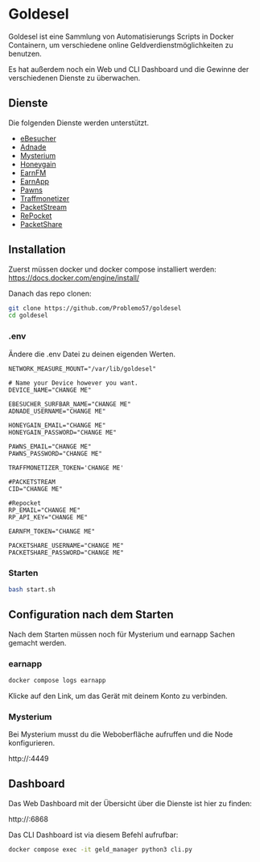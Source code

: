 # Goldesel

Goldesel ist eine Sammlung von Automatisierungs Scripts in Docker Containern,
um verschiedene online Geldverdienstmöglichkeiten zu benutzen.

Es hat außerdem noch ein Web und CLI Dashboard und die Gewinne der verschiedenen Dienste zu überwachen.


## Dienste
Die folgenden Dienste werden unterstützt.

 - [eBesucher](https://www.ebesucher.de/?ref=Problemo1)
 - [Adnade](https://adnade.net/?ref=problemo)
 - [Mysterium](https://mystnodes.co/?referral_code=c33FxuedB3KczaVmOcUIKk79K2Er0rIvJRW9qXgg)
 - [Honeygain](https://r.honeygain.me/PROBLB3084)
 - [EarnFM](https://earn.fm/ref/JANEOHPV)
 - [EarnApp](https://earnapp.com/i/FM4GqAK9)
 - [Pawns](https://pawns.app/?r=14966712)
 - [Traffmonetizer](https://traffmonetizer.com/?aff=1369505)
 - [PacketStream](https://packetstream.io/?psr=5cAF)
 - [RePocket](https://link.repocket.com/Cn55)
 - [PacketShare](https://www.packetshare.io/?code=06E2D47A46481CEA)


## Installation
Zuerst müssen docker und docker compose installiert werden: https://docs.docker.com/engine/install/

Danach das repo clonen:
```bash
git clone https://github.com/Problemo57/goldesel
cd goldesel
```

### .env
Ändere die .env Datei zu deinen eigenden Werten.
```
NETWORK_MEASURE_MOUNT="/var/lib/goldesel"

# Name your Device however you want.
DEVICE_NAME="CHANGE ME"

EBESUCHER_SURFBAR_NAME="CHANGE ME"
ADNADE_USERNAME="CHANGE ME"

HONEYGAIN_EMAIL="CHANGE ME"
HONEYGAIN_PASSWORD="CHANGE ME"

PAWNS_EMAIL="CHANGE ME"
PAWNS_PASSWORD="CHANGE ME"

TRAFFMONETIZER_TOKEN='CHANGE ME'

#PACKETSTREAM
CID="CHANGE ME"

#Repocket
RP_EMAIL="CHANGE ME"
RP_API_KEY="CHANGE ME"

EARNFM_TOKEN="CHANGE ME"

PACKETSHARE_USERNAME="CHANGE ME"
PACKETSHARE_PASSWORD="CHANGE ME"
```

### Starten
```bash
bash start.sh
```

## Configuration nach dem Starten

Nach dem Starten müssen noch für Mysterium und earnapp Sachen gemacht werden.

### earnapp
```bash
docker compose logs earnapp
```
Klicke auf den Link, um das Gerät mit deinem Konto zu verbinden.

### Mysterium
Bei Mysterium musst du die Weboberfläche aufruffen und die Node konfigurieren.

http://<your-ip>:4449


## Dashboard
Das Web Dashboard mit der Übersicht über die Dienste ist hier zu finden:

http://<your-ip>:6868

Das CLI Dashboard ist via diesem Befehl aufrufbar:
```bash
docker compose exec -it geld_manager python3 cli.py
```
